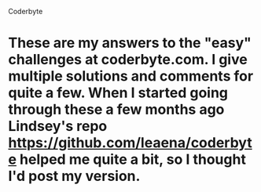 Coderbyte

These are my answers to the "easy" challenges at coderbyte.com. I give multiple solutions and comments for quite a few.
When I started going through these a few months ago Lindsey's repo https://github.com/leaena/coderbyte helped me quite a bit, so I thought I'd post my version.
=========
